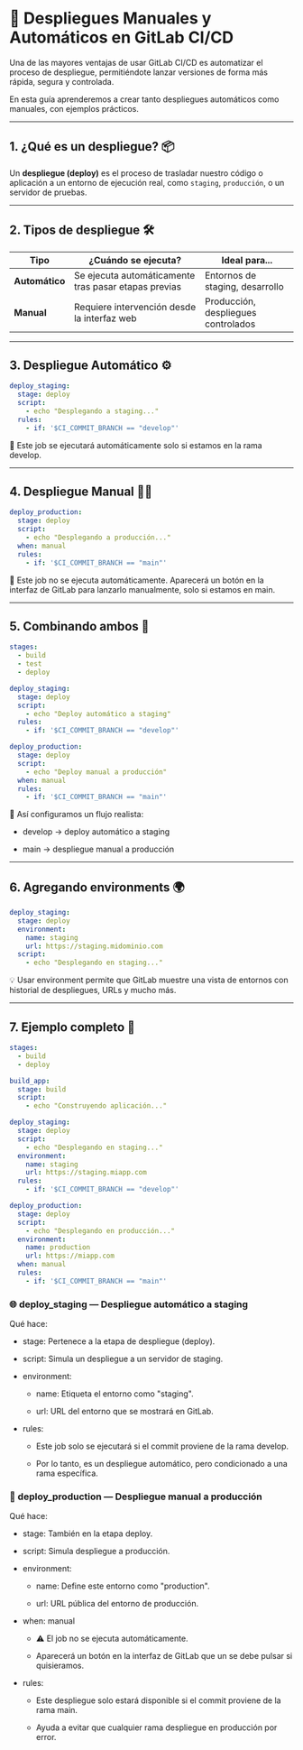 # 🚀 Despliegues Manuales y Automáticos en GitLab CI/CD

Una de las mayores ventajas de usar GitLab CI/CD es automatizar el proceso de despliegue, permitiéndote lanzar versiones de forma más rápida, segura y controlada.

En esta guía aprenderemos a crear tanto despliegues automáticos como manuales, con ejemplos prácticos.

---

## 1. ¿Qué es un despliegue? 📦

Un **despliegue (deploy)** es el proceso de trasladar nuestro código o aplicación a un entorno de ejecución real, como `staging`, `producción`, o un servidor de pruebas.

---

## 2. Tipos de despliegue 🛠️

| Tipo        | ¿Cuándo se ejecuta?                              | Ideal para...                        |
|-------------|---------------------------------------------------|--------------------------------------|
| **Automático** | Se ejecuta automáticamente tras pasar etapas previas | Entornos de staging, desarrollo      |
| **Manual**     | Requiere intervención desde la interfaz web     | Producción, despliegues controlados  |

---

## 3. Despliegue Automático ⚙️

```yaml
deploy_staging:
  stage: deploy
  script:
    - echo "Desplegando a staging..."
  rules:
    - if: '$CI_COMMIT_BRANCH == "develop"'
```
🎯 Este job se ejecutará automáticamente solo si estamos en la rama develop.

---

## 4. Despliegue Manual 🧑‍💻
```yaml
deploy_production:
  stage: deploy
  script:
    - echo "Desplegando a producción..."
  when: manual
  rules:
    - if: '$CI_COMMIT_BRANCH == "main"'
```
🛑 Este job no se ejecuta automáticamente. Aparecerá un botón en la interfaz de GitLab para lanzarlo manualmente, solo si estamos en main.

---

## 5. Combinando ambos 🎯

```yaml
stages:
  - build
  - test
  - deploy

deploy_staging:
  stage: deploy
  script:
    - echo "Deploy automático a staging"
  rules:
    - if: '$CI_COMMIT_BRANCH == "develop"'

deploy_production:
  stage: deploy
  script:
    - echo "Deploy manual a producción"
  when: manual
  rules:
    - if: '$CI_COMMIT_BRANCH == "main"'
```

📌 Así configuramos un flujo realista:

- develop → deploy automático a staging

- main → despliegue manual a producción

---

## 6. Agregando environments 🌍

```yaml
deploy_staging:
  stage: deploy
  environment:
    name: staging
    url: https://staging.midominio.com
  script:
    - echo "Desplegando en staging..."
```
💡 Usar environment permite que GitLab muestre una vista de entornos con historial de despliegues, URLs y mucho más.

---

## 7. Ejemplo completo 🧪
```yaml
stages:
  - build
  - deploy

build_app:
  stage: build
  script:
    - echo "Construyendo aplicación..."

deploy_staging:
  stage: deploy
  script:
    - echo "Desplegando en staging..."
  environment:
    name: staging
    url: https://staging.miapp.com
  rules:
    - if: '$CI_COMMIT_BRANCH == "develop"'

deploy_production:
  stage: deploy
  script:
    - echo "Desplegando en producción..."
  environment:
    name: production
    url: https://miapp.com
  when: manual
  rules:
    - if: '$CI_COMMIT_BRANCH == "main"'
```

### 🌐 deploy_staging — Despliegue automático a staging

Qué hace:
- stage: Pertenece a la etapa de despliegue (deploy).

- script: Simula un despliegue a un servidor de staging.

- environment:

  - name: Etiqueta el entorno como "staging".

  - url: URL del entorno que se mostrará en GitLab.

- rules:

  - Este job solo se ejecutará si el commit proviene de la rama develop.

  - Por lo tanto, es un despliegue automático, pero condicionado a una rama específica.
  
 
### 🚀 deploy_production — Despliegue manual a producción

Qué hace:
- stage: También en la etapa deploy.

- script: Simula despliegue a producción.

- environment:

  - name: Define este entorno como "production".

  - url: URL pública del entorno de producción.

- when: manual

  - ⚠️ El job no se ejecuta automáticamente.

  - Aparecerá un botón en la interfaz de GitLab que un se debe pulsar si quisieramos.

- rules:

  - Este despliegue solo estará disponible si el commit proviene de la rama main.

  - Ayuda a evitar que cualquier rama despliegue en producción por error.
